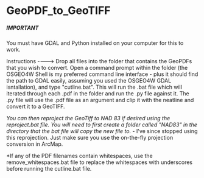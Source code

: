 GeoPDF_to_GeoTIFF
=================

#####   IMPORTANT   ######   
You must have GDAL and Python installed on your computer for this to work.

Instructions ---->   Drop all files into the folder that contains the GeoPDFs that you wish to convert. Open a command prompt within the folder (the OSGEO4W Shell is my preferred command line interface - plus it should find the path to GDAL easily, assuming you used the OSGEO4W GDAL isntallation), and type "cutline.bat".  This will run the .bat file which will iterated through each .pdf in the folder and run the .py file against it. The .py file will use the .pdf file as an argument and clip it with the neatline and convert it to a GeoTIFF. 

*You can then reproject the GeoTiff to NAD 83 if desired using the reproject.bat file. You will need to first create a folder called "NAD83" in the directory that the bat file will copy the new file to.* - I've since stopped using this reprojection. Just make sure you use the on-the-fly projection conversion in ArcMap. 

*If any of the PDF filenames contain whitespaces, use the remove_whitespaces.bat file to replace the whitespaces with underscores before running the cutline.bat file. 
